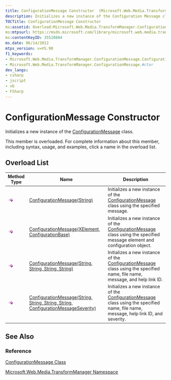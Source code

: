 ```yaml
---
title: ConfigurationMessage Constructor  (Microsoft.Web.Media.TransformManager)
description: Initializes a new instance of the Configuration Message class.
TOCTitle: ConfigurationMessage Constructor
ms:assetid: Overload:Microsoft.Web.Media.TransformManager.ConfigurationMessage.#ctor
ms:mtpsurl: https://msdn.microsoft.com/library/microsoft.web.media.transformmanager.configurationmessage.configurationmessage(v=VS.90)
ms:contentKeyID: 35520804
ms.date: 06/14/2012
mtps_version: v=VS.90
f1_keywords:
- Microsoft.Web.Media.TransformManager.ConfigurationMessage.ConfigurationMessage
- Microsoft.Web.Media.TransformManager.ConfigurationMessage.#ctor
dev_langs:
- csharp
- jscript
- vb
- FSharp
---
```


# ConfigurationMessage Constructor

Initializes a new instance of the [ConfigurationMessage](configurationmessage-class-microsoft-web-media-transformmanager.md) class.

This member is overloaded. For complete information about this member, including syntax, usage, and examples, click a name in the overload list.

## Overload List

|Method Type|Name|Description|
|--- |--- |--- |
|![Public method](images/Hh125771.pubmethod(en-us,VS.90).gif "Public method")|[ConfigurationMessage(String)](configurationmessage-constructor-string-microsoft-web-media-transformmanager.md)|Initializes a new instance of the [ConfigurationMessage](configurationmessage-class-microsoft-web-media-transformmanager.md) class using the specified message.|
|![Public method](images/Hh125771.pubmethod(en-us,VS.90).gif "Public method")|[ConfigurationMessage(XElement, ConfigurationBase)](configurationmessage-constructor-xelement-configurationbase-microsoft-web-media-transformmanager.md)|Initializes a new instance of the [ConfigurationMessage](configurationmessage-class-microsoft-web-media-transformmanager.md) class using the specified message element and configuration object.|
|![Public method](images/Hh125771.pubmethod(en-us,VS.90).gif "Public method")|[ConfigurationMessage(String, String, String, String)](configurationmessage-constructor-string-string-string-string-microsoft-web-media-transformmanager.md)|Initializes a new instance of the [ConfigurationMessage](configurationmessage-class-microsoft-web-media-transformmanager.md) class using the specified name, file name, message, and help link ID.|
|![Public method](images/Hh125771.pubmethod(en-us,VS.90).gif "Public method")|[ConfigurationMessage(String, String, String, String, ConfigurationMessageSeverity)](configurationmessage-constructor-string-string-string-string-configurationmessageseverity-microsoft-web-media-transformmanager.md)|Initializes a new instance of the [ConfigurationMessage](configurationmessage-class-microsoft-web-media-transformmanager.md) class using the specified name, file name, message, help link ID, and severity.|

## See Also

### Reference

[ConfigurationMessage Class](configurationmessage-class-microsoft-web-media-transformmanager.md)

[Microsoft.Web.Media.TransformManager Namespace](microsoft-web-media-transformmanager-namespace.md)
